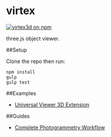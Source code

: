 # virtex

[![virtex3d on npm](https://img.shields.io/npm/v/virtex3d.svg?style=flat)](https://www.npmjs.com/package/virtex3d)

three.js object viewer.

##Setup

Clone the repo then run:

    npm install
    gulp
    gulp test

##Examples

- [Universal Viewer 3D Extension](http://universalviewer.io/examples/?manifest=http%3A%2F%2Ffiles.universalviewer.io%2Fmanifests%2Ffoundobjects%2Fthekiss.json)
 
##Guides

- [Complete Photogrammetry Workflow](https://www.gitbook.com/book/sophiedixon/photogrammetry-guide/details)

